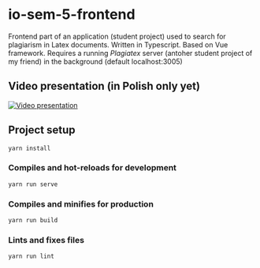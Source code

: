 # io-sem-5-frontend
Frontend part of an application (student project) used to search for plagiarism in Latex documents.
Written in Typescript. Based on Vue framework.
Requires a running *Plagiatex* server (antoher student project of my friend) in the background (default localhost:3005)

## Video presentation (in Polish only yet)
[![Video presentation](https://img.youtube.com/vi/hve6abmFo_Q/0.jpg)](https://www.youtube.com/watch?v=hve6abmFo_Q)

## Project setup
```
yarn install
```

### Compiles and hot-reloads for development
```
yarn run serve
```

### Compiles and minifies for production
```
yarn run build
```

### Lints and fixes files
```
yarn run lint
```
